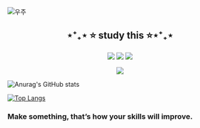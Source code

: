 ![우주](https://user-images.githubusercontent.com/50413112/105368338-c5250000-5c44-11eb-9a01-5a8c95186bba.jpg)
 
<h2 align="center">⋆⁺₊⋆ ⭐ study this ⭐⋆⁺₊⋆</h2>
  
<p align="center"><img src="https://img.shields.io/badge/Python-3776AB?style=flat-square&logo=Python&logoColor=white"/></a> <img src="https://img.shields.io/badge/JAVA-007396?style=flat-square&logo=JAVA&logoColor=white"/></a>  <img src="https://img.shields.io/badge/C++-00599C?style=flat-square&logo=C++&logoColor=white"/></a>
<p align="center"></a>  <img src="https://img.shields.io/badge/MySQL-4479A1?style=flat-square&logo=MySQL&logoColor=white"/></a>
 
![Anurag's GitHub stats](https://github-readme-stats.vercel.app/api?username=ekrndjaak&show_icons=true&theme=radical)
          
[![Top Langs](https://github-readme-stats.vercel.app/api/top-langs/?username=ekrndjaak&langs_count=10&layout=compact&theme=dark)](https://github.com/chltmdgh522/chltmdgh522)
<h3>Make something, that’s how your skills will improve.</h3>
